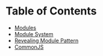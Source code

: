 # Table of Contents

- [Modules](./Modules.md)
- [Module System](./Module%System.md)
- [Revealing Module Pattern](./Reavaling%Module%Pattern.md)
- [CommonJS](./CommonJS.md)
